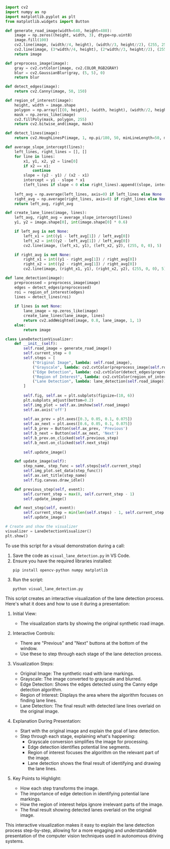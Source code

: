 ```python
import cv2
import numpy as np
import matplotlib.pyplot as plt
from matplotlib.widgets import Button

def generate_road_image(width=640, height=480):
    image = np.zeros((height, width, 3), dtype=np.uint8)
    image.fill(100)
    cv2.line(image, (width//4, height), (width//3, height//2), (255, 255, 255), 5)
    cv2.line(image, (3*width//4, height), (2*width//3, height//2), (255, 255, 255), 5)
    return image

def preprocess_image(image):
    gray = cv2.cvtColor(image, cv2.COLOR_RGB2GRAY)
    blur = cv2.GaussianBlur(gray, (5, 5), 0)
    return blur

def detect_edges(image):
    return cv2.Canny(image, 50, 150)

def region_of_interest(image):
    height, width = image.shape
    polygon = np.array([[(0, height), (width, height), (width//2, height//2)]])
    mask = np.zeros_like(image)
    cv2.fillPoly(mask, polygon, 255)
    return cv2.bitwise_and(image, mask)

def detect_lines(image):
    return cv2.HoughLinesP(image, 1, np.pi/180, 50, minLineLength=50, maxLineGap=100)

def average_slope_intercept(lines):
    left_lines, right_lines = [], []
    for line in lines:
        x1, y1, x2, y2 = line[0]
        if x2 == x1:
            continue
        slope = (y2 - y1) / (x2 - x1)
        intercept = y1 - slope * x1
        (left_lines if slope < 0 else right_lines).append((slope, intercept))
    
    left_avg = np.average(left_lines, axis=0) if left_lines else None
    right_avg = np.average(right_lines, axis=0) if right_lines else None
    return left_avg, right_avg

def create_lane_lines(image, lines):
    left_avg, right_avg = average_slope_intercept(lines)
    y1, y2 = image.shape[0], int(image.shape[0] * 0.6)

    if left_avg is not None:
        left_x1 = int((y1 - left_avg[1]) / left_avg[0])
        left_x2 = int((y2 - left_avg[1]) / left_avg[0])
        cv2.line(image, (left_x1, y1), (left_x2, y2), (255, 0, 0), 5)

    if right_avg is not None:
        right_x1 = int((y1 - right_avg[1]) / right_avg[0])
        right_x2 = int((y2 - right_avg[1]) / right_avg[0])
        cv2.line(image, (right_x1, y1), (right_x2, y2), (255, 0, 0), 5)

def lane_detection(image):
    preprocessed = preprocess_image(image)
    edges = detect_edges(preprocessed)
    roi = region_of_interest(edges)
    lines = detect_lines(roi)
    
    if lines is not None:
        lane_image = np.zeros_like(image)
        create_lane_lines(lane_image, lines)
        return cv2.addWeighted(image, 0.8, lane_image, 1, 1)
    else:
        return image

class LaneDetectionVisualizer:
    def __init__(self):
        self.road_image = generate_road_image()
        self.current_step = 0
        self.steps = [
            ("Original Image", lambda: self.road_image),
            ("Grayscale", lambda: cv2.cvtColor(preprocess_image(self.road_image), cv2.COLOR_GRAY2RGB)),
            ("Edge Detection", lambda: cv2.cvtColor(detect_edges(preprocess_image(self.road_image)), cv2.COLOR_GRAY2RGB)),
            ("Region of Interest", lambda: cv2.cvtColor(region_of_interest(detect_edges(preprocess_image(self.road_image))), cv2.COLOR_GRAY2RGB)),
            ("Lane Detection", lambda: lane_detection(self.road_image))
        ]
        
        self.fig, self.ax = plt.subplots(figsize=(10, 6))
        plt.subplots_adjust(bottom=0.2)
        self.img_plot = self.ax.imshow(self.road_image)
        self.ax.axis('off')
        
        self.ax_prev = plt.axes([0.3, 0.05, 0.1, 0.075])
        self.ax_next = plt.axes([0.6, 0.05, 0.1, 0.075])
        self.b_prev = Button(self.ax_prev, 'Previous')
        self.b_next = Button(self.ax_next, 'Next')
        self.b_prev.on_clicked(self.previous_step)
        self.b_next.on_clicked(self.next_step)
        
        self.update_image()

    def update_image(self):
        step_name, step_func = self.steps[self.current_step]
        self.img_plot.set_data(step_func())
        self.ax.set_title(step_name)
        self.fig.canvas.draw_idle()

    def previous_step(self, event):
        self.current_step = max(0, self.current_step - 1)
        self.update_image()

    def next_step(self, event):
        self.current_step = min(len(self.steps) - 1, self.current_step + 1)
        self.update_image()

# Create and show the visualizer
visualizer = LaneDetectionVisualizer()
plt.show()
```

To use this script for a visual demonstration during a call:

1. Save the code as `visual_lane_detection.py` in VS Code.
2. Ensure you have the required libraries installed:
   ```
   pip install opencv-python numpy matplotlib
   ```
3. Run the script:
   ```
   python visual_lane_detection.py
   ```

This script creates an interactive visualization of the lane detection process. Here's what it does and how to use it during a presentation:

1. Initial View:
   - The visualization starts by showing the original synthetic road image.

2. Interactive Controls:
   - There are "Previous" and "Next" buttons at the bottom of the window.
   - Use these to step through each stage of the lane detection process.

3. Visualization Steps:
   - Original Image: The synthetic road with lane markings.
   - Grayscale: The image converted to grayscale and blurred.
   - Edge Detection: Shows the edges detected using the Canny edge detection algorithm.
   - Region of Interest: Displays the area where the algorithm focuses on finding lane lines.
   - Lane Detection: The final result with detected lane lines overlaid on the original image.

4. Explanation During Presentation:
   - Start with the original image and explain the goal of lane detection.
   - Step through each stage, explaining what's happening:
     - Grayscale conversion simplifies the image for processing.
     - Edge detection identifies potential line segments.
     - Region of interest focuses the algorithm on the relevant part of the image.
     - Lane detection shows the final result of identifying and drawing the lane lines.

5. Key Points to Highlight:
   - How each step transforms the image.
   - The importance of edge detection in identifying potential lane markings.
   - How the region of interest helps ignore irrelevant parts of the image.
   - The final result showing detected lanes overlaid on the original image.

This interactive visualization makes it easy to explain the lane detection process step-by-step, allowing for a more engaging and understandable presentation of the computer vision techniques used in autonomous driving systems.